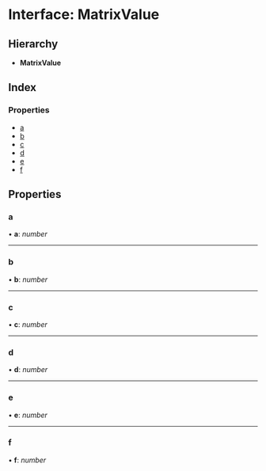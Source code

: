 
# Interface: MatrixValue

## Hierarchy

* **MatrixValue**

## Index

### Properties

* [a](/api/interfaces/matrixvalue#a)
* [b](/api/interfaces/matrixvalue#b)
* [c](/api/interfaces/matrixvalue#c)
* [d](/api/interfaces/matrixvalue#d)
* [e](/api/interfaces/matrixvalue#e)
* [f](/api/interfaces/matrixvalue#f)

## Properties

###  a

• **a**: *number*

___

###  b

• **b**: *number*

___

###  c

• **c**: *number*

___

###  d

• **d**: *number*

___

###  e

• **e**: *number*

___

###  f

• **f**: *number*
